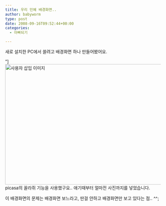 ```yaml
---
title: 우리 민혜 배경화면..
author: babyworm
type: post
date: 2008-09-16T09:52:44+00:00
categories:
  - 아빠되기

---
```

새로 설치한 PC에서 쓸려고 배경화면 하나 만들어봤어요.

&#8221;]<img loading="lazy" decoding="async" src="https://i0.wp.com/babyworm.net/wordpress/wp-content/uploads/1/ik350000000000.jpg?resize=625%2C390" width="625" height="390" alt="사용자 삽입 이미지" data-recalc-dims="1" />picasa의 꼴라쥐 기능을 사용했구요.. 애기때부터 얼마전 사진까지를 넣었습니다. 

이 배경화면의 문제는 배경화면 보느라고, 딴걸 안하고 배경화면만 보고 있다는 점.. ^^;